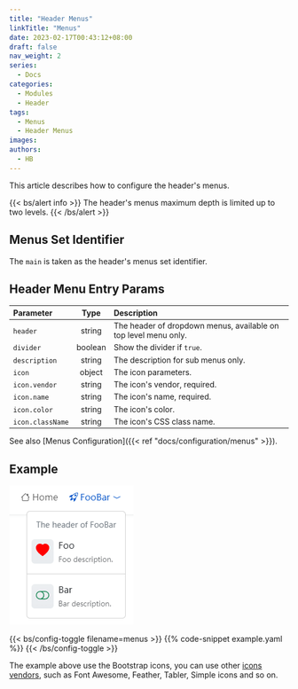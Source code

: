 ```yaml
---
title: "Header Menus"
linkTitle: "Menus"
date: 2023-02-17T00:43:12+08:00
draft: false
nav_weight: 2
series:
  - Docs
categories:
  - Modules
  - Header
tags:
  - Menus
  - Header Menus
images:
authors:
  - HB
---
```


This article describes how to configure the header's menus.

<!--more-->

{{< bs/alert info >}}
The header's menus maximum depth is limited up to two levels.
{{< /bs/alert >}}

## Menus Set Identifier

The `main` is taken as the header's menus set identifier.

## Header Menu Entry Params

| Parameter        |  Type   | Description                                                     |
| :--------------- | :-----: | :-------------------------------------------------------------- |
| `header`         | string  | The header of dropdown menus, available on top level menu only. |
| `divider`        | boolean | Show the divider if `true`.                                     |
| `description`    | string  | The description for sub menus only.                             |
| `icon`           | object  | The icon parameters.                                            |
| `icon.vendor`    | string  | The icon's vendor, required.                                    |
| `icon.name`      | string  | The icon's name, required.                                      |
| `icon.color`     | string  | The icon's color.                                               |
| `icon.className` | string  | The icon's CSS class name.                                      |

See also [Menus Configuration]({{< ref "docs/configuration/menus" >}}).

## Example

![Header's Menus Example](example.png)

{{< bs/config-toggle filename=menus >}}
{{% code-snippet example.yaml %}}
{{< /bs/config-toggle >}}

The example above use the Bootstrap icons, you can use other [icons vendors](https://hugomods.com/en/icons), such as Font Awesome, Feather, Tabler, Simple icons and so on.
